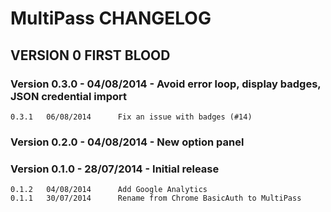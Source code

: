 MultiPass CHANGELOG
===================

VERSION 0 FIRST BLOOD
---------------------

### Version 0.3.0 - 04/08/2014 - Avoid error loop, display badges, JSON credential import

	0.3.1	06/08/2014		Fix an issue with badges (#14)

### Version 0.2.0 - 04/08/2014 - New option panel

### Version 0.1.0 - 28/07/2014 - Initial release

	0.1.2	04/08/2014		Add Google Analytics
	0.1.1	30/07/2014		Rename from Chrome BasicAuth to MultiPass
